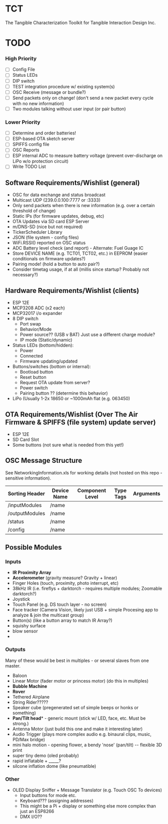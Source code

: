 # TCT
The Tangible Characterization Toolkit for Tangible Interaction Design Inc. 

# TODO

### High Priority
- [ ] Config File
- [ ] Status LEDs
- [ ] DIP switch
- [ ] TEST integration procedure w/ existing system(s)
- [ ] OSC Receive (message or bundle?)
- [ ] Send packets only on change! (don't send a new packet every cycle with no new information)
- [ ] Two modules talking without user input (or pair button)

### Lower Priority
- [ ] Determine and order batteries!
- [ ] ESP-based OTA sketch server
- [ ] SPIFFS config file
- [ ] OSC Reports
- [ ] ESP internal ADC to measure battery voltage (prevent over-discharge on LiPo w/o protection circuit)
- [ ] Write TODO List 

## Software Requirements/Wishlist (general)
* OSC for data exchange and status broadcast
* Multicast UDP (239.0.0.100:7777 or :3333)
* Only send packets when there is new information (e.g. over a certain threshold of change)
* Static IPs (for firmware updates, debug, etc)
* OTA Updates via SD card ESP Server
* m/DNS-SD (nice but not required)
* TickerScheduler Library
* JSON (file system - config files)
* WiFi.RSSI() reported on OSC status
* ADC Battery level check (and report) - Alternate: Fuel Guage IC
* Store DEVICE NAME (e.g. TCT01, TCT02, etc.) in EEPROM (easier conditionals on firmware updates?)
* Pairing mode! (hold a button to auto pair?)
* Consider timetag usage, if at all (millis since startup? Probably not necessary?)

## Hardware Requirements/Wishlist (clients)
* ESP 12E
* MCP3208 ADC (x2 each)
* MCP32017 i/o expander
* 8 DIP switch
  - Port swap
  - Behavior/Mode
  - Power source?? (USB v BAT) Just use a different charge module?
  - IP mode (Static/dynamic)
* Status LEDs (bottom/hidden):
  - Power
  - Connected
  - Firmware updating/updated
* Buttons/switches (bottom or internal):
  - Bootload button
  - Reset button
  - Request OTA update from server?
  - Power switch
  - Pairing button ?? (determine this behavior)
* LiPo (Usually 1-2x 18650 or ~1000mAh flat (e.g. 063450)

## OTA Requirements/Wishlist (Over The Air Firmware & SPIFFS (file system) update server)
* ESP 12E
* SD Card Slot
* Some buttons (not sure what is needed from this yet!)
  
## OSC Message Structure
See NetworkingInformation.xls for working details (not hosted on this repo - sensitive information). 

|Sorting Header|Device Name|Component Level|Type Tags|Arguments|
|---           |---        |---|---|---|
|/inputModules |/name      |   |   |   |
|/outputModules|/name      |   |   |   |
|/status       |/name      |   |   |   |
|/config       |/name      |   |   |   |

## Possible Modules

### Inputs
* **IR Proximity Array**
* **Accelerometer** (gravity measure? Gravity + linear)
* Finger Holes (touch, proximity, photo interrupt, etc)
* 38kHz IR (i.e. fireflys + darktorch - requires multiple modules; Zoomable darktorch?)
* Joystick
* Touch Panel (e.g. DS touch layer - no screen)
* Face tracker (Camera Vision, likely just USB + simple Procesing app to analyze & join the multicast group)
* Button(s) (like a button array to match IR Array?)
* squishy surface
* blow sensor
* 

### Outputs
Many of these would be best in multiples - or several slaves from one master.
* Baloon
* Linear Motor (fader motor or princess motor) (do this in multiples)
* **Bubble Machine**
* **Rover**
* Tethered Airplane
* String Rider?????
* Speaker cube (pregenerated set of simple beeps or honks or something)
* **Pan/Tilt head*** - generic mount (stick w/ LED, face, etc. Must be strong.)
* Antenna Motor (just build this one and make it interesting later)
* Audio Trigger (plays more complex audio e.g. binaural clips, music, PD/Max bridge)
* mini halo motion - opening flower, a bendy 'nose' (pan/tilt) -- flexible 3D print
* super tiny demo (oled probably)
* rapid inflatable + _____?
* silcone inflation dome (like pneumatible)

### Other
* OLED Display Sniffer + Message Translator (e.g. Touch OSC To devices)
  + Input buttons for mode etc.
  + Keyboard??? (assigning addresses)
  + This might be a Pi + display or something else more complex than just an ESP8266
  + DMX I/O??
